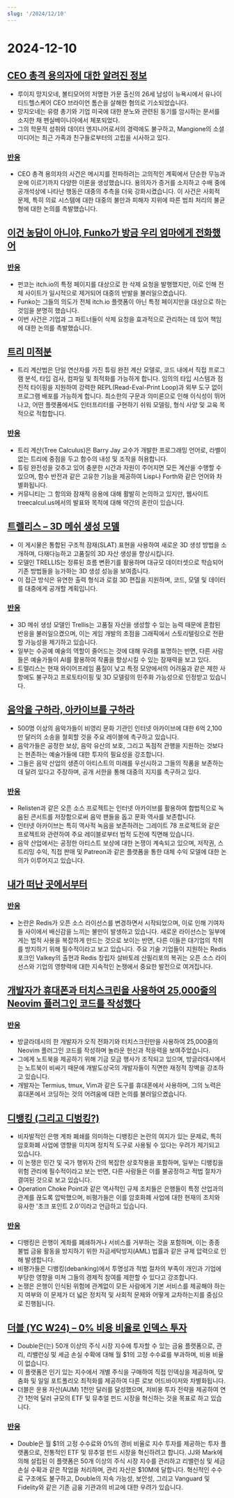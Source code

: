 ```yaml
---
slug: '/2024/12/10'
---
```


# 2024-12-10

## [CEO 총격 용의자에 대한 알려진 정보](https://www.bbc.com/news/articles/cp9nxee2r0do)

- 루이지 망지오네, 볼티모어의 저명한 가문 출신의 26세 남성이 뉴욕시에서 유나이티드헬스케어 CEO 브라이언 톰슨을 살해한 혐의로 기소되었습니다.
- 망지오네는 유령 총기와 기업 미국에 대한 분노와 관련된 동기를 암시하는 문서를 소지한 채 펜실베이니아에서 체포되었다.
- 그의 학문적 성취와 데이터 엔지니어로서의 경력에도 불구하고, Mangione의 소셜 미디어는 최근 가족과 친구들로부터의 고립을 시사하고 있다.

### [반응](https://news.ycombinator.com/item?id=42370622)

- CEO 총격 용의자의 사건은 메시지를 전파하려는 고의적인 계획에서 단순한 무능과 운에 이르기까지 다양한 이론을 생성했습니다. 용의자가 증거를 소지하고 수배 중에 공개석상에 나타난 행동은 대중의 추측을 더욱 강화시켰습니다. 이 사건은 사회적 문제, 특히 의료 시스템에 대한 대중의 불만과 피해자 지위에 따른 범죄 처리의 불균형에 대한 논의를 촉발했습니다.

## [이건 농담이 아니야, Funko가 방금 우리 엄마에게 전화했어](https://twitter.com/itchio/status/1866239798924763227)

### [반응](https://news.ycombinator.com/item?id=42371481)

- 펀코는 itch.io의 특정 페이지를 대상으로 한 삭제 요청을 발행했지만, 이로 인해 전체 사이트가 일시적으로 제거되어 대중의 반발을 불러일으켰습니다.
- Funko는 그들의 의도가 전체 itch.io 플랫폼이 아닌 특정 페이지만을 대상으로 하는 것임을 분명히 했습니다.
- 이번 사건은 기업과 그 파트너들이 삭제 요청을 효과적으로 관리하는 데 있어 책임에 대한 논의를 촉발했습니다.

## [트리 미적분](https://treecalcul.us/)

- 트리 계산법은 단일 연산자를 가진 튜링 완전 계산 모델로, 코드 내에서 직접 프로그램 분석, 타입 검사, 컴파일 및 최적화를 가능하게 합니다. 임의의 타입 시스템과 점진적 타이핑을 지원하여 강력한 REPL(Read-Eval-Print Loop)과 외부 도구 없이 프로그램 배포를 가능하게 합니다. 최소한의 구문과 의미론으로 인해 이식성이 뛰어나고, 어떤 플랫폼에서도 인터프리터를 구현하기 쉬워 모델링, 형식 사양 및 교육 목적으로 적합합니다.

### [반응](https://news.ycombinator.com/item?id=42373437)

- 트리 계산(Tree Calculus)은 Barry Jay 교수가 개발한 프로그래밍 언어로, 라벨이 없는 트리에 중점을 두고 함수의 내성 및 조작을 허용합니다.
- 튜링 완전성을 갖추고 있어 충분한 시간과 자원이 주어지면 모든 계산을 수행할 수 있으며, 함수 반전과 같은 고유한 기능을 제공하여 Lisp나 Forth와 같은 언어와 차별화됩니다.
- 커뮤니티는 그 함의와 잠재적 응용에 대해 활발히 논의하고 있지만, 웹사이트 treecalcul.us에서의 발표와 목적에 대해 약간의 혼란이 있습니다.

## [트렐리스 – 3D 메쉬 생성 모델](https://trellis3d.github.io/)

- 이 게시물은 통합된 구조적 잠재(SLAT) 표현을 사용하여 새로운 3D 생성 방법을 소개하며, 다재다능하고 고품질의 3D 자산 생성을 향상시킵니다.
- 모델인 TRELLIS는 정류된 흐름 변환기를 활용하며 대규모 데이터셋으로 학습되어 기존 방법들을 능가하는 3D 생성 성능을 보여줍니다.
- 이 접근 방식은 유연한 출력 형식과 로컬 3D 편집을 지원하며, 코드, 모델 및 데이터를 대중에게 공개할 계획입니다.

### [반응](https://news.ycombinator.com/item?id=42369476)

- 3D 메쉬 생성 모델인 Trellis는 고품질 자산을 생성할 수 있는 능력 때문에 혼합된 반응을 불러일으켰으며, 이는 게임 개발의 초점을 그래픽에서 스토리텔링으로 전환할 가능성을 제기하고 있습니다.
- 일부는 수공예 예술의 역할이 줄어드는 것에 대해 우려를 표명하는 반면, 다른 사람들은 예술가들이 AI를 활용하여 작품을 향상시킬 수 있는 잠재력을 보고 있다.
- 트렐리스는 현재 와이어프레임 품질이 낮고 특정 모양에서의 어려움과 같은 제한 사항에도 불구하고 프로토타이핑 및 3D 모델링의 민주화 가능성으로 인정받고 있습니다.

## [음악을 구하라, 아카이브를 구하라](https://www.savethearchive.com/)

- 500명 이상의 음악가들이 비영리 문화 기관인 인터넷 아카이브에 대한 6억 2,100만 달러의 소송을 철회할 것을 주요 레이블에 촉구하고 있습니다.
- 음악가들은 공정한 보상, 음악 유산의 보호, 그리고 독점적 관행을 지원하는 것보다는 현존하는 예술가들에 대한 투자의 필요성을 강조합니다.
- 그들은 음악 산업의 생존이 아티스트의 미래를 우선시하고 그들의 작품을 보존하는 데 달려 있다고 주장하며, 공개 서한을 통해 대중의 지지를 촉구하고 있다.

### [반응](https://news.ycombinator.com/item?id=42373098)

- Relisten과 같은 오픈 소스 프로젝트는 인터넷 아카이브를 활용하여 합법적으로 녹음된 콘서트를 저장함으로써 음악 팬들을 돕고 문화 역사를 보존합니다.
- 인터넷 아카이브는 특히 역사적 녹음을 보존하려는 그레이트 78 프로젝트와 같은 프로젝트와 관련하여 주요 레이블로부터 법적 도전에 직면해 있습니다.
- 음악 산업에서는 공정한 아티스트 보상에 대한 논쟁이 계속되고 있으며, 저작권, 스트리밍 수익, 직접 판매 및 Patreon과 같은 플랫폼을 통한 대체 수익 모델에 대한 논의가 이루어지고 있습니다.

## [내가 떠난 곳에서부터](https://antirez.com/news/144)

### [반응](https://news.ycombinator.com/item?id=42378488)

- 논란은 Redis가 오픈 소스 라이선스를 변경하면서 시작되었으며, 이로 인해 기여자들 사이에서 배신감을 느끼는 불만이 발생하고 있습니다. 새로운 라이선스는 일부에게는 법적 사용을 복잡하게 만드는 것으로 보이는 반면, 다른 이들은 대기업의 착취를 방지하기 위해 필수적이라고 보고 있습니다. 주요 기술 기업들이 지원하는 Redis 포크인 Valkey의 출현과 Redis 창립자 살바토레 산필리포의 복귀는 오픈 소스 라이선스와 기업의 영향력에 대한 지속적인 논쟁에서 중요한 발전으로 여겨집니다.

## [개발자가 휴대폰과 터치스크린을 사용하여 25,000줄의 Neovim 플러그인 코드를 작성했다](https://old.reddit.com/r/neovim/comments/1h7vhmg/bro_been_developing_his_2k_star_plugin_on_a/)

### [반응](https://news.ycombinator.com/item?id=42374823)

- 방글라데시의 한 개발자가 오직 전화기와 터치스크린만을 사용하여 25,000줄의 Neovim 플러그인 코드를 작성하며 놀라운 헌신과 적응력을 보여주었습니다.
- 그에게 노트북을 제공하기 위해 기금 모금 행사가 조직되고 있으며, 방글라데시에서는 노트북이 비싸기 때문에 개발도상국의 개발자들이 직면한 재정적 장벽을 강조하고 있습니다.
- 개발자는 Termius, tmux, Vim과 같은 도구를 휴대폰에서 사용하며, 그의 노력은 휴대폰에서 코딩하는 것의 어려움에 대한 논의를 불러일으켰습니다.

## [디뱅킹 (그리고 디벙킹?)](https://www.bitsaboutmoney.com/archive/debanking-and-debunking/)

- 비자발적인 은행 계좌 폐쇄를 의미하는 디뱅킹은 논란의 여지가 있는 문제로, 특히 암호화폐 사업에 영향을 미치며 정치적 도구로 사용될 수 있다는 우려가 제기되고 있습니다.
- 이 논쟁은 민간 및 국가 행위자 간의 복잡한 상호작용을 포함하며, 일부는 디뱅킹을 위험 관리에 필수적이라고 보는 반면, 다른 사람들은 이를 불공정하고 적법 절차가 결여된 것으로 보고 있습니다.
- Operation Choke Point과 같은 역사적인 규제 조치들은 은행들이 특정 산업과의 관계를 끊도록 압박했으며, 비평가들은 이를 암호화폐 사업에 대한 현재의 조치와 유사한 '초크 포인트 2.0'이라고 언급하고 있습니다.

### [반응](https://news.ycombinator.com/item?id=42371476)

- 디뱅킹은 은행이 계좌를 폐쇄하거나 서비스를 거부하는 것을 포함하며, 이는 종종 불법 금융 활동을 방지하기 위한 자금세탁방지(AML) 법률과 같은 규제 압력으로 인해 발생합니다.
- 비평가들은 디뱅킹(debanking)에서 투명성과 적법 절차의 부족이 개인과 기업에 부당한 영향을 미쳐 그들의 경제적 참여를 제한할 수 있다고 강조합니다.
- 논쟁은 은행이 인식된 위험에 관계없이 모든 사람에게 기본 서비스를 제공해야 하는지 여부와 이 문제가 더 넓은 정치적 및 사회적 문제와 어떻게 교차하는지를 중심으로 진행됩니다.

## [더블 (YC W24) – 0% 비용 비율로 인덱스 투자](https://news.ycombinator.com/item?id=42377018)

- Double은(는) 50개 이상의 주식 시장 지수에 투자할 수 있는 금융 플랫폼으로, 관리, 리밸런싱 및 세금 손실 수확에 대해 월 $1의 고정 수수료를 부과하며, 비용 비율이 없습니다.
- 이 플랫폼은 인기 있는 지수에서 개별 주식을 구매하여 직접 인덱싱을 제공하며, 맞춤화 및 일일 포트폴리오 최적화를 제공하여 다른 로보 어드바이저와 차별화됩니다.
- 더블은 운용 자산(AUM) 1천만 달러를 달성했으며, 저비용 투자 전략을 제공하여 연간 1천억 달러 규모의 ETF 및 뮤추얼 펀드 시장을 혁신하는 것을 목표로 하고 있습니다.

### [반응](https://news.ycombinator.com/item?id=42377018)

- Double은 월 $1의 고정 수수료와 0%의 경비 비율로 지수 투자를 제공하는 투자 플랫폼으로, 전통적인 ETF 및 뮤추얼 펀드 시장을 혁신하려고 합니다. JJ와 Mark에 의해 설립된 이 플랫폼은 50개 이상의 주식 시장 지수를 관리하고 리밸런싱 및 세금 손실 수확과 같은 작업을 처리하며, 관리 자산은 $10M에 달합니다. 혁신적인 수수료 구조에도 불구하고, Double의 지속 가능성, 보안성, 그리고 Vanguard 및 Fidelity와 같은 기존 금융 기관과의 비교에 대한 우려가 있습니다.

<head>
  <meta property="og:title" content="CEO 총격 용의자에 대한 알려진 정보" />
  <meta property="og:type" content="website" />
  <meta property="og:image" content="https://og.cho.sh/api/og/?title=CEO%20%EC%B4%9D%EA%B2%A9%20%EC%9A%A9%EC%9D%98%EC%9E%90%EC%97%90%20%EB%8C%80%ED%95%9C%20%EC%95%8C%EB%A0%A4%EC%A7%84%20%EC%A0%95%EB%B3%B4&subheading=2024%EB%85%84%2012%EC%9B%94%2010%EC%9D%BC%20%ED%99%94%EC%9A%94%EC%9D%BC%3A%20%ED%95%B4%EC%BB%A4%EB%89%B4%EC%8A%A4%20%EC%9A%94%EC%95%BD" />
</head>
